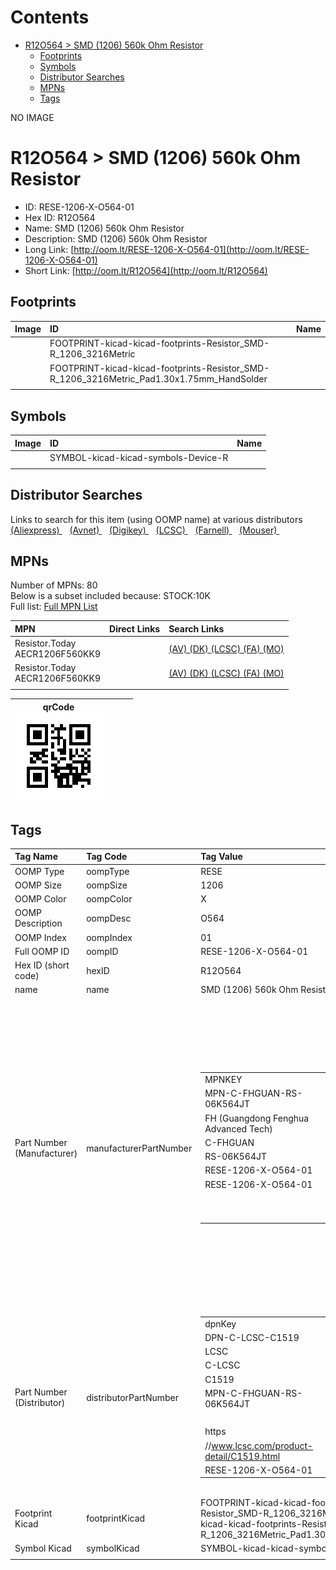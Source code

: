 



Contents
========

* [R12O564 > SMD (1206) 560k Ohm Resistor](#r12o564--smd-1206-560k-ohm-resistor)
	* [Footprints](#footprints)
	* [Symbols](#symbols)
	* [Distributor Searches](#distributor-searches)
	* [MPNs](#mpns)
	* [Tags](#tags)
  
NO IMAGE  
# R12O564 > SMD (1206) 560k Ohm Resistor

- ID: RESE-1206-X-O564-01
- Hex ID: R12O564
- Name: SMD (1206) 560k Ohm Resistor
- Description: SMD (1206) 560k Ohm Resistor
- Long Link: [http://oom.lt/RESE-1206-X-O564-01](http://oom.lt/RESE-1206-X-O564-01)
- Short Link: [http://oom.lt/R12O564](http://oom.lt/R12O564)

## Footprints
  

|Image|ID|Name|
| :--- | :--- | :--- |
||FOOTPRINT-kicad-kicad-footprints-Resistor_SMD-R_1206_3216Metric||
||FOOTPRINT-kicad-kicad-footprints-Resistor_SMD-R_1206_3216Metric_Pad1.30x1.75mm_HandSolder||
||||

## Symbols
  

|Image|ID|Name|
| :--- | :--- | :--- |
|![]()|SYMBOL-kicad-kicad-symbols-Device-R||
||||

## Distributor Searches
  
Links to search for this item (using OOMP name) at various distributors  
[(Aliexpress) ](https://www.aliexpress.com/wholesale?SearchText=1117SMD+1206+560k+Ohm+Resistor)&nbsp;&nbsp;&nbsp;[(Avnet) ](https://www.avnet.com/shop/us/search/SMD+1206+560k+Ohm+Resistor)&nbsp;&nbsp;&nbsp;[(Digikey) ](https://www.digikey.co.uk/en/products/result?s=SMD+1206+560k+Ohm+Resistor)&nbsp;&nbsp;&nbsp;[(LCSC) ](https://www.lcsc.com/search?q=SMD+1206+560k+Ohm+Resistor)&nbsp;&nbsp;&nbsp;[(Farnell) ](https://uk.farnell.com/search?st=SMD+1206+560k+Ohm+Resistor)&nbsp;&nbsp;&nbsp;[(Mouser) ](https://www.mouser.com/c/?q=SMD+1206+560k+Ohm+Resistor)&nbsp;&nbsp;&nbsp;
## MPNs
  
Number of MPNs: 80<br>Below is a subset included because: STOCK:10K <br>Full list: [Full MPN List](MPNLIST.md)  

|MPN|Direct Links|Search Links|
| :--- | :--- | :--- |
|Resistor.Today<br>AECR1206F560KK9||[(AV) ](https://www.avnet.com/shop/us/search/AECR1206F560KK9)[(DK) ](https://www.digikey.co.uk/products/en?keywords=AECR1206F560KK9)[(LCSC) ](https://www.lcsc.com/search?q=AECR1206F560KK9)[(FA) ](https://uk.farnell.com/search?st=AECR1206F560KK9)[(MO) ](https://www.mouser.com/c/?q=AECR1206F560KK9)|
|Resistor.Today<br>AECR1206F560KK9||[(AV) ](https://www.avnet.com/shop/us/search/AECR1206F560KK9)[(DK) ](https://www.digikey.co.uk/products/en?keywords=AECR1206F560KK9)[(LCSC) ](https://www.lcsc.com/search?q=AECR1206F560KK9)[(FA) ](https://uk.farnell.com/search?st=AECR1206F560KK9)[(MO) ](https://www.mouser.com/c/?q=AECR1206F560KK9)|
||||
  

|qrCode<br>[![](https://raw.githubusercontent.com/oomlout/oomlout_OOMP_parts_V2/main/RESE/1206/X/O564/01/qrCode_140.png)](https://github.com/oomlout/oomlout_OOMP_parts_V2/tree/main/RESE/1206/X/O564/01/qrCode.png)||||
| :---: | :---: | :---: | :---: |

## Tags
  

|Tag Name|Tag Code|Tag Value|
| :--- | :--- | :--- |
|OOMP Type|oompType|RESE|
|OOMP Size|oompSize|1206|
|OOMP Color|oompColor|X|
|OOMP Description|oompDesc|O564|
|OOMP Index|oompIndex|01|
|Full OOMP ID|oompID|RESE-1206-X-O564-01|
|Hex ID (short code)|hexID|R12O564|
|name|name|SMD (1206) 560k Ohm Resistor|
|Part Number (Manufacturer)|manufacturerPartNumber|<table><tr><td>MPNKEY</td></tr><tr><td> MPN-C-FHGUAN-RS-06K564JT</td><td> MANUFACTURER</td></tr><tr><td> FH (Guangdong Fenghua Advanced Tech)</td><td> MANUCODE</td></tr><tr><td> C-FHGUAN</td><td> MPN</td></tr><tr><td> RS-06K564JT</td><td> OOMPIDPARTIAL</td></tr><tr><td> RESE-1206-X-O564-01</td><td> OOMPID</td></tr><tr><td> RESE-1206-X-O564-01</td><td> LINK</td></tr><tr><td> </td><td> DESCRIPTION</td></tr><tr><td> </td><td> TAGS</td></tr><tr><td> </td></tr></table></td><td> <table><tr><td>MPNKEY</td></tr><tr><td> MPN-C-UNIROY-1206W4F5603T5E</td><td> MANUFACTURER</td></tr><tr><td> UNI-ROYAL(Uniroyal Elec)</td><td> MANUCODE</td></tr><tr><td> C-UNIROY</td><td> MPN</td></tr><tr><td> 1206W4F5603T5E</td><td> OOMPIDPARTIAL</td></tr><tr><td> RESE-1206-X-O564-01</td><td> OOMPID</td></tr><tr><td> RESE-1206-X-O564-01</td><td> LINK</td></tr><tr><td> </td><td> DESCRIPTION</td></tr><tr><td> </td><td> TAGS</td></tr><tr><td> STOCK</td></tr><tr><td>1K</td></tr></table></td><td> <table><tr><td>MPNKEY</td></tr><tr><td> MPN-C-UNIROY-1206W4J0564T5E</td><td> MANUFACTURER</td></tr><tr><td> UNI-ROYAL(Uniroyal Elec)</td><td> MANUCODE</td></tr><tr><td> C-UNIROY</td><td> MPN</td></tr><tr><td> 1206W4J0564T5E</td><td> OOMPIDPARTIAL</td></tr><tr><td> RESE-1206-X-O564-01</td><td> OOMPID</td></tr><tr><td> RESE-1206-X-O564-01</td><td> LINK</td></tr><tr><td> </td><td> DESCRIPTION</td></tr><tr><td> </td><td> TAGS</td></tr><tr><td> STOCK</td></tr><tr><td>1K</td></tr></table></td><td> <table><tr><td>MPNKEY</td></tr><tr><td> MPN-C-LIZELE-CR1206J40564G</td><td> MANUFACTURER</td></tr><tr><td> LIZ Elec</td><td> MANUCODE</td></tr><tr><td> C-LIZELE</td><td> MPN</td></tr><tr><td> CR1206J40564G</td><td> OOMPIDPARTIAL</td></tr><tr><td> RESE-1206-X-O564-01</td><td> OOMPID</td></tr><tr><td> RESE-1206-X-O564-01</td><td> LINK</td></tr><tr><td> </td><td> DESCRIPTION</td></tr><tr><td> </td><td> TAGS</td></tr><tr><td> </td></tr></table></td><td> <table><tr><td>MPNKEY</td></tr><tr><td> MPN-C-RALEC-RTT065603FTP</td><td> MANUFACTURER</td></tr><tr><td> RALEC</td><td> MANUCODE</td></tr><tr><td> C-RALEC</td><td> MPN</td></tr><tr><td> RTT065603FTP</td><td> OOMPIDPARTIAL</td></tr><tr><td> RESE-1206-X-O564-01</td><td> OOMPID</td></tr><tr><td> RESE-1206-X-O564-01</td><td> LINK</td></tr><tr><td> </td><td> DESCRIPTION</td></tr><tr><td> </td><td> TAGS</td></tr><tr><td> </td></tr></table></td><td> <table><tr><td>MPNKEY</td></tr><tr><td> MPN-C-RALEC-RTT06564JTP</td><td> MANUFACTURER</td></tr><tr><td> RALEC</td><td> MANUCODE</td></tr><tr><td> C-RALEC</td><td> MPN</td></tr><tr><td> RTT06564JTP</td><td> OOMPIDPARTIAL</td></tr><tr><td> RESE-1206-X-O564-01</td><td> OOMPID</td></tr><tr><td> RESE-1206-X-O564-01</td><td> LINK</td></tr><tr><td> </td><td> DESCRIPTION</td></tr><tr><td> </td><td> TAGS</td></tr><tr><td> </td></tr></table></td><td> <table><tr><td>MPNKEY</td></tr><tr><td> MPN-C-YAGEO-RC1206FR-07560KL</td><td> MANUFACTURER</td></tr><tr><td> YAGEO</td><td> MANUCODE</td></tr><tr><td> C-YAGEO</td><td> MPN</td></tr><tr><td> RC1206FR-07560KL</td><td> OOMPIDPARTIAL</td></tr><tr><td> RESE-1206-X-O564-01</td><td> OOMPID</td></tr><tr><td> RESE-1206-X-O564-01</td><td> LINK</td></tr><tr><td> </td><td> DESCRIPTION</td></tr><tr><td> </td><td> TAGS</td></tr><tr><td> STOCK</td></tr><tr><td>1K</td></tr></table></td><td> <table><tr><td>MPNKEY</td></tr><tr><td> MPN-C-YAGEO-RC1206JR-07560KL</td><td> MANUFACTURER</td></tr><tr><td> YAGEO</td><td> MANUCODE</td></tr><tr><td> C-YAGEO</td><td> MPN</td></tr><tr><td> RC1206JR-07560KL</td><td> OOMPIDPARTIAL</td></tr><tr><td> RESE-1206-X-O564-01</td><td> OOMPID</td></tr><tr><td> RESE-1206-X-O564-01</td><td> LINK</td></tr><tr><td> </td><td> DESCRIPTION</td></tr><tr><td> </td><td> TAGS</td></tr><tr><td> STOCK</td></tr><tr><td>1K</td></tr></table></td><td> <table><tr><td>MPNKEY</td></tr><tr><td> MPN-C-EVEROH-TR1206D560KP0525Z</td><td> MANUFACTURER</td></tr><tr><td> Ever Ohms Tech</td><td> MANUCODE</td></tr><tr><td> C-EVEROH</td><td> MPN</td></tr><tr><td> TR1206D560KP0525Z</td><td> OOMPIDPARTIAL</td></tr><tr><td> RESE-1206-X-O564-01</td><td> OOMPID</td></tr><tr><td> RESE-1206-X-O564-01</td><td> LINK</td></tr><tr><td> </td><td> DESCRIPTION</td></tr><tr><td> </td><td> TAGS</td></tr><tr><td> </td></tr></table></td><td> <table><tr><td>MPNKEY</td></tr><tr><td> MPN-C-WALSIN-WR12X5603FTL</td><td> MANUFACTURER</td></tr><tr><td> Walsin Tech Corp</td><td> MANUCODE</td></tr><tr><td> C-WALSIN</td><td> MPN</td></tr><tr><td> WR12X5603FTL</td><td> OOMPIDPARTIAL</td></tr><tr><td> RESE-1206-X-O564-01</td><td> OOMPID</td></tr><tr><td> RESE-1206-X-O564-01</td><td> LINK</td></tr><tr><td> </td><td> DESCRIPTION</td></tr><tr><td> </td><td> TAGS</td></tr><tr><td> </td></tr></table></td><td> <table><tr><td>MPNKEY</td></tr><tr><td> MPN-C-WALSIN-WR12X564JTL</td><td> MANUFACTURER</td></tr><tr><td> Walsin Tech Corp</td><td> MANUCODE</td></tr><tr><td> C-WALSIN</td><td> MPN</td></tr><tr><td> WR12X564JTL</td><td> OOMPIDPARTIAL</td></tr><tr><td> RESE-1206-X-O564-01</td><td> OOMPID</td></tr><tr><td> RESE-1206-X-O564-01</td><td> LINK</td></tr><tr><td> </td><td> DESCRIPTION</td></tr><tr><td> </td><td> TAGS</td></tr><tr><td> STOCK</td></tr><tr><td>1K</td></tr></table></td><td> <table><tr><td>MPNKEY</td></tr><tr><td> MPN-C-YAGEO-AC1206FR-07560KL</td><td> MANUFACTURER</td></tr><tr><td> YAGEO</td><td> MANUCODE</td></tr><tr><td> C-YAGEO</td><td> MPN</td></tr><tr><td> AC1206FR-07560KL</td><td> OOMPIDPARTIAL</td></tr><tr><td> RESE-1206-X-O564-01</td><td> OOMPID</td></tr><tr><td> RESE-1206-X-O564-01</td><td> LINK</td></tr><tr><td> </td><td> DESCRIPTION</td></tr><tr><td> </td><td> TAGS</td></tr><tr><td> </td></tr></table></td><td> <table><tr><td>MPNKEY</td></tr><tr><td> MPN-C-YAGEO-AC1206JR-07560KL</td><td> MANUFACTURER</td></tr><tr><td> YAGEO</td><td> MANUCODE</td></tr><tr><td> C-YAGEO</td><td> MPN</td></tr><tr><td> AC1206JR-07560KL</td><td> OOMPIDPARTIAL</td></tr><tr><td> RESE-1206-X-O564-01</td><td> OOMPID</td></tr><tr><td> RESE-1206-X-O564-01</td><td> LINK</td></tr><tr><td> </td><td> DESCRIPTION</td></tr><tr><td> </td><td> TAGS</td></tr><tr><td> STOCK</td></tr><tr><td>1K</td></tr></table></td><td> <table><tr><td>MPNKEY</td></tr><tr><td> MPN-C-EVEROH-CR1206F560KP05Z</td><td> MANUFACTURER</td></tr><tr><td> Ever Ohms Tech</td><td> MANUCODE</td></tr><tr><td> C-EVEROH</td><td> MPN</td></tr><tr><td> CR1206F560KP05Z</td><td> OOMPIDPARTIAL</td></tr><tr><td> RESE-1206-X-O564-01</td><td> OOMPID</td></tr><tr><td> RESE-1206-X-O564-01</td><td> LINK</td></tr><tr><td> </td><td> DESCRIPTION</td></tr><tr><td> </td><td> TAGS</td></tr><tr><td> </td></tr></table></td><td> <table><tr><td>MPNKEY</td></tr><tr><td> MPN-C-TYOHM-RMC1206560K5%N</td><td> MANUFACTURER</td></tr><tr><td> TyoHM</td><td> MANUCODE</td></tr><tr><td> C-TYOHM</td><td> MPN</td></tr><tr><td> RMC1206560K5%N</td><td> OOMPIDPARTIAL</td></tr><tr><td> RESE-1206-X-O564-01</td><td> OOMPID</td></tr><tr><td> RESE-1206-X-O564-01</td><td> LINK</td></tr><tr><td> </td><td> DESCRIPTION</td></tr><tr><td> </td><td> TAGS</td></tr><tr><td> STOCK</td></tr><tr><td>1K</td></tr></table></td><td> <table><tr><td>MPNKEY</td></tr><tr><td> MPN-C-FHGUAN-RS-06K5603FT</td><td> MANUFACTURER</td></tr><tr><td> FH (Guangdong Fenghua Advanced Tech)</td><td> MANUCODE</td></tr><tr><td> C-FHGUAN</td><td> MPN</td></tr><tr><td> RS-06K5603FT</td><td> OOMPIDPARTIAL</td></tr><tr><td> RESE-1206-X-O564-01</td><td> OOMPID</td></tr><tr><td> RESE-1206-X-O564-01</td><td> LINK</td></tr><tr><td> </td><td> DESCRIPTION</td></tr><tr><td> </td><td> TAGS</td></tr><tr><td> STOCK</td></tr><tr><td>1K</td></tr></table></td><td> <table><tr><td>MPNKEY</td></tr><tr><td> MPN-C-VIKING-ARG06FTC5603</td><td> MANUFACTURER</td></tr><tr><td> Viking Tech</td><td> MANUCODE</td></tr><tr><td> C-VIKING</td><td> MPN</td></tr><tr><td> ARG06FTC5603</td><td> OOMPIDPARTIAL</td></tr><tr><td> RESE-1206-X-O564-01</td><td> OOMPID</td></tr><tr><td> RESE-1206-X-O564-01</td><td> LINK</td></tr><tr><td> </td><td> DESCRIPTION</td></tr><tr><td> </td><td> TAGS</td></tr><tr><td> </td></tr></table></td><td> <table><tr><td>MPNKEY</td></tr><tr><td> MPN-C-ROHMSE-MCR18EZPF5603</td><td> MANUFACTURER</td></tr><tr><td> ROHM Semicon</td><td> MANUCODE</td></tr><tr><td> C-ROHMSE</td><td> MPN</td></tr><tr><td> MCR18EZPF5603</td><td> OOMPIDPARTIAL</td></tr><tr><td> RESE-1206-X-O564-01</td><td> OOMPID</td></tr><tr><td> RESE-1206-X-O564-01</td><td> LINK</td></tr><tr><td> </td><td> DESCRIPTION</td></tr><tr><td> </td><td> TAGS</td></tr><tr><td> STOCK</td></tr><tr><td>1K</td></tr></table></td><td> <table><tr><td>MPNKEY</td></tr><tr><td> MPN-C-KOASPE-RK73H2BTTD5603F</td><td> MANUFACTURER</td></tr><tr><td> KOA Speer Elec</td><td> MANUCODE</td></tr><tr><td> C-KOASPE</td><td> MPN</td></tr><tr><td> RK73H2BTTD5603F</td><td> OOMPIDPARTIAL</td></tr><tr><td> RESE-1206-X-O564-01</td><td> OOMPID</td></tr><tr><td> RESE-1206-X-O564-01</td><td> LINK</td></tr><tr><td> </td><td> DESCRIPTION</td></tr><tr><td> </td><td> TAGS</td></tr><tr><td> </td></tr></table></td><td> <table><tr><td>MPNKEY</td></tr><tr><td> MPN-C-RESIST-AECR1206F560KK9</td><td> MANUFACTURER</td></tr><tr><td> Resistor.Today</td><td> MANUCODE</td></tr><tr><td> C-RESIST</td><td> MPN</td></tr><tr><td> AECR1206F560KK9</td><td> OOMPIDPARTIAL</td></tr><tr><td> RESE-1206-X-O564-01</td><td> OOMPID</td></tr><tr><td> RESE-1206-X-O564-01</td><td> LINK</td></tr><tr><td> </td><td> DESCRIPTION</td></tr><tr><td> </td><td> TAGS</td></tr><tr><td> STOCK</td></tr><tr><td>10K</td></tr></table></td><td> <table><tr><td>MPNKEY</td></tr><tr><td> MPN-C-UNIROY-HV06W4F5603T5E</td><td> MANUFACTURER</td></tr><tr><td> UNI-ROYAL(Uniroyal Elec)</td><td> MANUCODE</td></tr><tr><td> C-UNIROY</td><td> MPN</td></tr><tr><td> HV06W4F5603T5E</td><td> OOMPIDPARTIAL</td></tr><tr><td> RESE-1206-X-O564-01</td><td> OOMPID</td></tr><tr><td> RESE-1206-X-O564-01</td><td> LINK</td></tr><tr><td> </td><td> DESCRIPTION</td></tr><tr><td> </td><td> TAGS</td></tr><tr><td> </td></tr></table></td><td> <table><tr><td>MPNKEY</td></tr><tr><td> MPN-C-WALSIN-MR12X5603FTL</td><td> MANUFACTURER</td></tr><tr><td> Walsin Tech Corp</td><td> MANUCODE</td></tr><tr><td> C-WALSIN</td><td> MPN</td></tr><tr><td> MR12X5603FTL</td><td> OOMPIDPARTIAL</td></tr><tr><td> RESE-1206-X-O564-01</td><td> OOMPID</td></tr><tr><td> RESE-1206-X-O564-01</td><td> LINK</td></tr><tr><td> </td><td> DESCRIPTION</td></tr><tr><td> </td><td> TAGS</td></tr><tr><td> </td></tr></table></td><td> <table><tr><td>MPNKEY</td></tr><tr><td> MPN-C-TAITEC-RM12FTN5603</td><td> MANUFACTURER</td></tr><tr><td> TA-I Tech</td><td> MANUCODE</td></tr><tr><td> C-TAITEC</td><td> MPN</td></tr><tr><td> RM12FTN5603</td><td> OOMPIDPARTIAL</td></tr><tr><td> RESE-1206-X-O564-01</td><td> OOMPID</td></tr><tr><td> RESE-1206-X-O564-01</td><td> LINK</td></tr><tr><td> </td><td> DESCRIPTION</td></tr><tr><td> </td><td> TAGS</td></tr><tr><td> </td></tr></table></td><td> <table><tr><td>MPNKEY</td></tr><tr><td> MPN-C-TAITEC-RM12JTN564</td><td> MANUFACTURER</td></tr><tr><td> TA-I Tech</td><td> MANUCODE</td></tr><tr><td> C-TAITEC</td><td> MPN</td></tr><tr><td> RM12JTN564</td><td> OOMPIDPARTIAL</td></tr><tr><td> RESE-1206-X-O564-01</td><td> OOMPID</td></tr><tr><td> RESE-1206-X-O564-01</td><td> LINK</td></tr><tr><td> </td><td> DESCRIPTION</td></tr><tr><td> </td><td> TAGS</td></tr><tr><td> STOCK</td></tr><tr><td>1K</td></tr></table></td><td> <table><tr><td>MPNKEY</td></tr><tr><td> MPN-C-YAGEO-RT1206CRE07560KL</td><td> MANUFACTURER</td></tr><tr><td> YAGEO</td><td> MANUCODE</td></tr><tr><td> C-YAGEO</td><td> MPN</td></tr><tr><td> RT1206CRE07560KL</td><td> OOMPIDPARTIAL</td></tr><tr><td> RESE-1206-X-O564-01</td><td> OOMPID</td></tr><tr><td> RESE-1206-X-O564-01</td><td> LINK</td></tr><tr><td> </td><td> DESCRIPTION</td></tr><tr><td> </td><td> TAGS</td></tr><tr><td> STOCK</td></tr><tr><td>1K</td></tr></table></td><td> <table><tr><td>MPNKEY</td></tr><tr><td> MPN-C-YAGEO-RT1206DRE07560KL</td><td> MANUFACTURER</td></tr><tr><td> YAGEO</td><td> MANUCODE</td></tr><tr><td> C-YAGEO</td><td> MPN</td></tr><tr><td> RT1206DRE07560KL</td><td> OOMPIDPARTIAL</td></tr><tr><td> RESE-1206-X-O564-01</td><td> OOMPID</td></tr><tr><td> RESE-1206-X-O564-01</td><td> LINK</td></tr><tr><td> </td><td> DESCRIPTION</td></tr><tr><td> </td><td> TAGS</td></tr><tr><td> </td></tr></table></td><td> <table><tr><td>MPNKEY</td></tr><tr><td> MPN-C-YAGEO-RT1206FRE07560KL</td><td> MANUFACTURER</td></tr><tr><td> YAGEO</td><td> MANUCODE</td></tr><tr><td> C-YAGEO</td><td> MPN</td></tr><tr><td> RT1206FRE07560KL</td><td> OOMPIDPARTIAL</td></tr><tr><td> RESE-1206-X-O564-01</td><td> OOMPID</td></tr><tr><td> RESE-1206-X-O564-01</td><td> LINK</td></tr><tr><td> </td><td> DESCRIPTION</td></tr><tr><td> </td><td> TAGS</td></tr><tr><td> </td></tr></table></td><td> <table><tr><td>MPNKEY</td></tr><tr><td> MPN-C-UNIROY-NQ06W4F5603T5E</td><td> MANUFACTURER</td></tr><tr><td> UNI-ROYAL(Uniroyal Elec)</td><td> MANUCODE</td></tr><tr><td> C-UNIROY</td><td> MPN</td></tr><tr><td> NQ06W4F5603T5E</td><td> OOMPIDPARTIAL</td></tr><tr><td> RESE-1206-X-O564-01</td><td> OOMPID</td></tr><tr><td> RESE-1206-X-O564-01</td><td> LINK</td></tr><tr><td> </td><td> DESCRIPTION</td></tr><tr><td> </td><td> TAGS</td></tr><tr><td> </td></tr></table></td><td> <table><tr><td>MPNKEY</td></tr><tr><td> MPN-C-UNIROY-AS0606J0564T5E</td><td> MANUFACTURER</td></tr><tr><td> UNI-ROYAL(Uniroyal Elec)</td><td> MANUCODE</td></tr><tr><td> C-UNIROY</td><td> MPN</td></tr><tr><td> AS0606J0564T5E</td><td> OOMPIDPARTIAL</td></tr><tr><td> RESE-1206-X-O564-01</td><td> OOMPID</td></tr><tr><td> RESE-1206-X-O564-01</td><td> LINK</td></tr><tr><td> </td><td> DESCRIPTION</td></tr><tr><td> </td><td> TAGS</td></tr><tr><td> </td></tr></table></td><td> <table><tr><td>MPNKEY</td></tr><tr><td> MPN-C-PANASO-ERJ-U08F5603V</td><td> MANUFACTURER</td></tr><tr><td> PANASONIC</td><td> MANUCODE</td></tr><tr><td> C-PANASO</td><td> MPN</td></tr><tr><td> ERJ-U08F5603V</td><td> OOMPIDPARTIAL</td></tr><tr><td> RESE-1206-X-O564-01</td><td> OOMPID</td></tr><tr><td> RESE-1206-X-O564-01</td><td> LINK</td></tr><tr><td> </td><td> DESCRIPTION</td></tr><tr><td> </td><td> TAGS</td></tr><tr><td> </td></tr></table></td><td> <table><tr><td>MPNKEY</td></tr><tr><td> MPN-C-VISHAY-TNPW1206560KBEEA</td><td> MANUFACTURER</td></tr><tr><td> Vishay Intertech</td><td> MANUCODE</td></tr><tr><td> C-VISHAY</td><td> MPN</td></tr><tr><td> TNPW1206560KBEEA</td><td> OOMPIDPARTIAL</td></tr><tr><td> RESE-1206-X-O564-01</td><td> OOMPID</td></tr><tr><td> RESE-1206-X-O564-01</td><td> LINK</td></tr><tr><td> </td><td> DESCRIPTION</td></tr><tr><td> </td><td> TAGS</td></tr><tr><td> </td></tr></table></td><td> <table><tr><td>MPNKEY</td></tr><tr><td> MPN-C-SUSUMU-RG3216N-5603-B-T5</td><td> MANUFACTURER</td></tr><tr><td> SUSUMU</td><td> MANUCODE</td></tr><tr><td> C-SUSUMU</td><td> MPN</td></tr><tr><td> RG3216N-5603-B-T5</td><td> OOMPIDPARTIAL</td></tr><tr><td> RESE-1206-X-O564-01</td><td> OOMPID</td></tr><tr><td> RESE-1206-X-O564-01</td><td> LINK</td></tr><tr><td> </td><td> DESCRIPTION</td></tr><tr><td> </td><td> TAGS</td></tr><tr><td> </td></tr></table></td><td> <table><tr><td>MPNKEY</td></tr><tr><td> MPN-C-PANASO-ERJ-8ENF5603V</td><td> MANUFACTURER</td></tr><tr><td> PANASONIC</td><td> MANUCODE</td></tr><tr><td> C-PANASO</td><td> MPN</td></tr><tr><td> ERJ-8ENF5603V</td><td> OOMPIDPARTIAL</td></tr><tr><td> RESE-1206-X-O564-01</td><td> OOMPID</td></tr><tr><td> RESE-1206-X-O564-01</td><td> LINK</td></tr><tr><td> </td><td> DESCRIPTION</td></tr><tr><td> </td><td> TAGS</td></tr><tr><td> </td></tr></table></td><td> <table><tr><td>MPNKEY</td></tr><tr><td> MPN-C-VISHAY-CRCW1206560KJNEA</td><td> MANUFACTURER</td></tr><tr><td> Vishay Intertech</td><td> MANUCODE</td></tr><tr><td> C-VISHAY</td><td> MPN</td></tr><tr><td> CRCW1206560KJNEA</td><td> OOMPIDPARTIAL</td></tr><tr><td> RESE-1206-X-O564-01</td><td> OOMPID</td></tr><tr><td> RESE-1206-X-O564-01</td><td> LINK</td></tr><tr><td> </td><td> DESCRIPTION</td></tr><tr><td> </td><td> TAGS</td></tr><tr><td> </td></tr></table></td><td> <table><tr><td>MPNKEY</td></tr><tr><td> MPN-C-PANASO-ERJ-P08J564V</td><td> MANUFACTURER</td></tr><tr><td> PANASONIC</td><td> MANUCODE</td></tr><tr><td> C-PANASO</td><td> MPN</td></tr><tr><td> ERJ-P08J564V</td><td> OOMPIDPARTIAL</td></tr><tr><td> RESE-1206-X-O564-01</td><td> OOMPID</td></tr><tr><td> RESE-1206-X-O564-01</td><td> LINK</td></tr><tr><td> </td><td> DESCRIPTION</td></tr><tr><td> </td><td> TAGS</td></tr><tr><td> </td></tr></table></td><td> <table><tr><td>MPNKEY</td></tr><tr><td> MPN-C-PANASO-ERJ-8GEYJ564V</td><td> MANUFACTURER</td></tr><tr><td> PANASONIC</td><td> MANUCODE</td></tr><tr><td> C-PANASO</td><td> MPN</td></tr><tr><td> ERJ-8GEYJ564V</td><td> OOMPIDPARTIAL</td></tr><tr><td> RESE-1206-X-O564-01</td><td> OOMPID</td></tr><tr><td> RESE-1206-X-O564-01</td><td> LINK</td></tr><tr><td> </td><td> DESCRIPTION</td></tr><tr><td> </td><td> TAGS</td></tr><tr><td> </td></tr></table></td><td> <table><tr><td>MPNKEY</td></tr><tr><td> MPN-C-TECONN-CRGP1206F560K</td><td> MANUFACTURER</td></tr><tr><td> TE Connectivity</td><td> MANUCODE</td></tr><tr><td> C-TECONN</td><td> MPN</td></tr><tr><td> CRGP1206F560K</td><td> OOMPIDPARTIAL</td></tr><tr><td> RESE-1206-X-O564-01</td><td> OOMPID</td></tr><tr><td> RESE-1206-X-O564-01</td><td> LINK</td></tr><tr><td> </td><td> DESCRIPTION</td></tr><tr><td> </td><td> TAGS</td></tr><tr><td> </td></tr></table></td><td> <table><tr><td>MPNKEY</td></tr><tr><td> MPN-C-TECONN-CRGCQ1206F560K</td><td> MANUFACTURER</td></tr><tr><td> TE Connectivity</td><td> MANUCODE</td></tr><tr><td> C-TECONN</td><td> MPN</td></tr><tr><td> CRGCQ1206F560K</td><td> OOMPIDPARTIAL</td></tr><tr><td> RESE-1206-X-O564-01</td><td> OOMPID</td></tr><tr><td> RESE-1206-X-O564-01</td><td> LINK</td></tr><tr><td> </td><td> DESCRIPTION</td></tr><tr><td> </td><td> TAGS</td></tr><tr><td> </td></tr></table></td><td> <table><tr><td>MPNKEY</td></tr><tr><td> MPN-C-ROHMSE-KTR18EZPF5603</td><td> MANUFACTURER</td></tr><tr><td> ROHM Semicon</td><td> MANUCODE</td></tr><tr><td> C-ROHMSE</td><td> MPN</td></tr><tr><td> KTR18EZPF5603</td><td> OOMPIDPARTIAL</td></tr><tr><td> RESE-1206-X-O564-01</td><td> OOMPID</td></tr><tr><td> RESE-1206-X-O564-01</td><td> LINK</td></tr><tr><td> </td><td> DESCRIPTION</td></tr><tr><td> </td><td> TAGS</td></tr><tr><td> </td></tr></table></td><td> <table><tr><td>MPNKEY</td></tr><tr><td> MPN-C-TECONN-CRG1206F560K</td><td> MANUFACTURER</td></tr><tr><td> TE Connectivity</td><td> MANUCODE</td></tr><tr><td> C-TECONN</td><td> MPN</td></tr><tr><td> CRG1206F560K</td><td> OOMPIDPARTIAL</td></tr><tr><td> RESE-1206-X-O564-01</td><td> OOMPID</td></tr><tr><td> RESE-1206-X-O564-01</td><td> LINK</td></tr><tr><td> </td><td> DESCRIPTION</td></tr><tr><td> </td><td> TAGS</td></tr><tr><td> </td></tr></table></td><td> <table><tr><td>MPNKEY</td></tr><tr><td> MPN-C-FHGUAN-RS-06K564JT</td><td> MANUFACTURER</td></tr><tr><td> FH (Guangdong Fenghua Advanced Tech)</td><td> MANUCODE</td></tr><tr><td> C-FHGUAN</td><td> MPN</td></tr><tr><td> RS-06K564JT</td><td> OOMPIDPARTIAL</td></tr><tr><td> RESE-1206-X-O564-01</td><td> OOMPID</td></tr><tr><td> RESE-1206-X-O564-01</td><td> LINK</td></tr><tr><td> </td><td> DESCRIPTION</td></tr><tr><td> </td><td> TAGS</td></tr><tr><td> </td></tr></table></td><td> <table><tr><td>MPNKEY</td></tr><tr><td> MPN-C-UNIROY-1206W4F5603T5E</td><td> MANUFACTURER</td></tr><tr><td> UNI-ROYAL(Uniroyal Elec)</td><td> MANUCODE</td></tr><tr><td> C-UNIROY</td><td> MPN</td></tr><tr><td> 1206W4F5603T5E</td><td> OOMPIDPARTIAL</td></tr><tr><td> RESE-1206-X-O564-01</td><td> OOMPID</td></tr><tr><td> RESE-1206-X-O564-01</td><td> LINK</td></tr><tr><td> </td><td> DESCRIPTION</td></tr><tr><td> </td><td> TAGS</td></tr><tr><td> STOCK</td></tr><tr><td>1K</td></tr></table></td><td> <table><tr><td>MPNKEY</td></tr><tr><td> MPN-C-UNIROY-1206W4J0564T5E</td><td> MANUFACTURER</td></tr><tr><td> UNI-ROYAL(Uniroyal Elec)</td><td> MANUCODE</td></tr><tr><td> C-UNIROY</td><td> MPN</td></tr><tr><td> 1206W4J0564T5E</td><td> OOMPIDPARTIAL</td></tr><tr><td> RESE-1206-X-O564-01</td><td> OOMPID</td></tr><tr><td> RESE-1206-X-O564-01</td><td> LINK</td></tr><tr><td> </td><td> DESCRIPTION</td></tr><tr><td> </td><td> TAGS</td></tr><tr><td> STOCK</td></tr><tr><td>1K</td></tr></table></td><td> <table><tr><td>MPNKEY</td></tr><tr><td> MPN-C-LIZELE-CR1206J40564G</td><td> MANUFACTURER</td></tr><tr><td> LIZ Elec</td><td> MANUCODE</td></tr><tr><td> C-LIZELE</td><td> MPN</td></tr><tr><td> CR1206J40564G</td><td> OOMPIDPARTIAL</td></tr><tr><td> RESE-1206-X-O564-01</td><td> OOMPID</td></tr><tr><td> RESE-1206-X-O564-01</td><td> LINK</td></tr><tr><td> </td><td> DESCRIPTION</td></tr><tr><td> </td><td> TAGS</td></tr><tr><td> </td></tr></table></td><td> <table><tr><td>MPNKEY</td></tr><tr><td> MPN-C-RALEC-RTT065603FTP</td><td> MANUFACTURER</td></tr><tr><td> RALEC</td><td> MANUCODE</td></tr><tr><td> C-RALEC</td><td> MPN</td></tr><tr><td> RTT065603FTP</td><td> OOMPIDPARTIAL</td></tr><tr><td> RESE-1206-X-O564-01</td><td> OOMPID</td></tr><tr><td> RESE-1206-X-O564-01</td><td> LINK</td></tr><tr><td> </td><td> DESCRIPTION</td></tr><tr><td> </td><td> TAGS</td></tr><tr><td> </td></tr></table></td><td> <table><tr><td>MPNKEY</td></tr><tr><td> MPN-C-RALEC-RTT06564JTP</td><td> MANUFACTURER</td></tr><tr><td> RALEC</td><td> MANUCODE</td></tr><tr><td> C-RALEC</td><td> MPN</td></tr><tr><td> RTT06564JTP</td><td> OOMPIDPARTIAL</td></tr><tr><td> RESE-1206-X-O564-01</td><td> OOMPID</td></tr><tr><td> RESE-1206-X-O564-01</td><td> LINK</td></tr><tr><td> </td><td> DESCRIPTION</td></tr><tr><td> </td><td> TAGS</td></tr><tr><td> </td></tr></table></td><td> <table><tr><td>MPNKEY</td></tr><tr><td> MPN-C-YAGEO-RC1206FR-07560KL</td><td> MANUFACTURER</td></tr><tr><td> YAGEO</td><td> MANUCODE</td></tr><tr><td> C-YAGEO</td><td> MPN</td></tr><tr><td> RC1206FR-07560KL</td><td> OOMPIDPARTIAL</td></tr><tr><td> RESE-1206-X-O564-01</td><td> OOMPID</td></tr><tr><td> RESE-1206-X-O564-01</td><td> LINK</td></tr><tr><td> </td><td> DESCRIPTION</td></tr><tr><td> </td><td> TAGS</td></tr><tr><td> STOCK</td></tr><tr><td>1K</td></tr></table></td><td> <table><tr><td>MPNKEY</td></tr><tr><td> MPN-C-YAGEO-RC1206JR-07560KL</td><td> MANUFACTURER</td></tr><tr><td> YAGEO</td><td> MANUCODE</td></tr><tr><td> C-YAGEO</td><td> MPN</td></tr><tr><td> RC1206JR-07560KL</td><td> OOMPIDPARTIAL</td></tr><tr><td> RESE-1206-X-O564-01</td><td> OOMPID</td></tr><tr><td> RESE-1206-X-O564-01</td><td> LINK</td></tr><tr><td> </td><td> DESCRIPTION</td></tr><tr><td> </td><td> TAGS</td></tr><tr><td> STOCK</td></tr><tr><td>1K</td></tr></table></td><td> <table><tr><td>MPNKEY</td></tr><tr><td> MPN-C-EVEROH-TR1206D560KP0525Z</td><td> MANUFACTURER</td></tr><tr><td> Ever Ohms Tech</td><td> MANUCODE</td></tr><tr><td> C-EVEROH</td><td> MPN</td></tr><tr><td> TR1206D560KP0525Z</td><td> OOMPIDPARTIAL</td></tr><tr><td> RESE-1206-X-O564-01</td><td> OOMPID</td></tr><tr><td> RESE-1206-X-O564-01</td><td> LINK</td></tr><tr><td> </td><td> DESCRIPTION</td></tr><tr><td> </td><td> TAGS</td></tr><tr><td> </td></tr></table></td><td> <table><tr><td>MPNKEY</td></tr><tr><td> MPN-C-WALSIN-WR12X5603FTL</td><td> MANUFACTURER</td></tr><tr><td> Walsin Tech Corp</td><td> MANUCODE</td></tr><tr><td> C-WALSIN</td><td> MPN</td></tr><tr><td> WR12X5603FTL</td><td> OOMPIDPARTIAL</td></tr><tr><td> RESE-1206-X-O564-01</td><td> OOMPID</td></tr><tr><td> RESE-1206-X-O564-01</td><td> LINK</td></tr><tr><td> </td><td> DESCRIPTION</td></tr><tr><td> </td><td> TAGS</td></tr><tr><td> </td></tr></table></td><td> <table><tr><td>MPNKEY</td></tr><tr><td> MPN-C-WALSIN-WR12X564JTL</td><td> MANUFACTURER</td></tr><tr><td> Walsin Tech Corp</td><td> MANUCODE</td></tr><tr><td> C-WALSIN</td><td> MPN</td></tr><tr><td> WR12X564JTL</td><td> OOMPIDPARTIAL</td></tr><tr><td> RESE-1206-X-O564-01</td><td> OOMPID</td></tr><tr><td> RESE-1206-X-O564-01</td><td> LINK</td></tr><tr><td> </td><td> DESCRIPTION</td></tr><tr><td> </td><td> TAGS</td></tr><tr><td> STOCK</td></tr><tr><td>1K</td></tr></table></td><td> <table><tr><td>MPNKEY</td></tr><tr><td> MPN-C-YAGEO-AC1206FR-07560KL</td><td> MANUFACTURER</td></tr><tr><td> YAGEO</td><td> MANUCODE</td></tr><tr><td> C-YAGEO</td><td> MPN</td></tr><tr><td> AC1206FR-07560KL</td><td> OOMPIDPARTIAL</td></tr><tr><td> RESE-1206-X-O564-01</td><td> OOMPID</td></tr><tr><td> RESE-1206-X-O564-01</td><td> LINK</td></tr><tr><td> </td><td> DESCRIPTION</td></tr><tr><td> </td><td> TAGS</td></tr><tr><td> </td></tr></table></td><td> <table><tr><td>MPNKEY</td></tr><tr><td> MPN-C-YAGEO-AC1206JR-07560KL</td><td> MANUFACTURER</td></tr><tr><td> YAGEO</td><td> MANUCODE</td></tr><tr><td> C-YAGEO</td><td> MPN</td></tr><tr><td> AC1206JR-07560KL</td><td> OOMPIDPARTIAL</td></tr><tr><td> RESE-1206-X-O564-01</td><td> OOMPID</td></tr><tr><td> RESE-1206-X-O564-01</td><td> LINK</td></tr><tr><td> </td><td> DESCRIPTION</td></tr><tr><td> </td><td> TAGS</td></tr><tr><td> STOCK</td></tr><tr><td>1K</td></tr></table></td><td> <table><tr><td>MPNKEY</td></tr><tr><td> MPN-C-EVEROH-CR1206F560KP05Z</td><td> MANUFACTURER</td></tr><tr><td> Ever Ohms Tech</td><td> MANUCODE</td></tr><tr><td> C-EVEROH</td><td> MPN</td></tr><tr><td> CR1206F560KP05Z</td><td> OOMPIDPARTIAL</td></tr><tr><td> RESE-1206-X-O564-01</td><td> OOMPID</td></tr><tr><td> RESE-1206-X-O564-01</td><td> LINK</td></tr><tr><td> </td><td> DESCRIPTION</td></tr><tr><td> </td><td> TAGS</td></tr><tr><td> </td></tr></table></td><td> <table><tr><td>MPNKEY</td></tr><tr><td> MPN-C-TYOHM-RMC1206560K5%N</td><td> MANUFACTURER</td></tr><tr><td> TyoHM</td><td> MANUCODE</td></tr><tr><td> C-TYOHM</td><td> MPN</td></tr><tr><td> RMC1206560K5%N</td><td> OOMPIDPARTIAL</td></tr><tr><td> RESE-1206-X-O564-01</td><td> OOMPID</td></tr><tr><td> RESE-1206-X-O564-01</td><td> LINK</td></tr><tr><td> </td><td> DESCRIPTION</td></tr><tr><td> </td><td> TAGS</td></tr><tr><td> STOCK</td></tr><tr><td>1K</td></tr></table></td><td> <table><tr><td>MPNKEY</td></tr><tr><td> MPN-C-FHGUAN-RS-06K5603FT</td><td> MANUFACTURER</td></tr><tr><td> FH (Guangdong Fenghua Advanced Tech)</td><td> MANUCODE</td></tr><tr><td> C-FHGUAN</td><td> MPN</td></tr><tr><td> RS-06K5603FT</td><td> OOMPIDPARTIAL</td></tr><tr><td> RESE-1206-X-O564-01</td><td> OOMPID</td></tr><tr><td> RESE-1206-X-O564-01</td><td> LINK</td></tr><tr><td> </td><td> DESCRIPTION</td></tr><tr><td> </td><td> TAGS</td></tr><tr><td> STOCK</td></tr><tr><td>1K</td></tr></table></td><td> <table><tr><td>MPNKEY</td></tr><tr><td> MPN-C-VIKING-ARG06FTC5603</td><td> MANUFACTURER</td></tr><tr><td> Viking Tech</td><td> MANUCODE</td></tr><tr><td> C-VIKING</td><td> MPN</td></tr><tr><td> ARG06FTC5603</td><td> OOMPIDPARTIAL</td></tr><tr><td> RESE-1206-X-O564-01</td><td> OOMPID</td></tr><tr><td> RESE-1206-X-O564-01</td><td> LINK</td></tr><tr><td> </td><td> DESCRIPTION</td></tr><tr><td> </td><td> TAGS</td></tr><tr><td> </td></tr></table></td><td> <table><tr><td>MPNKEY</td></tr><tr><td> MPN-C-ROHMSE-MCR18EZPF5603</td><td> MANUFACTURER</td></tr><tr><td> ROHM Semicon</td><td> MANUCODE</td></tr><tr><td> C-ROHMSE</td><td> MPN</td></tr><tr><td> MCR18EZPF5603</td><td> OOMPIDPARTIAL</td></tr><tr><td> RESE-1206-X-O564-01</td><td> OOMPID</td></tr><tr><td> RESE-1206-X-O564-01</td><td> LINK</td></tr><tr><td> </td><td> DESCRIPTION</td></tr><tr><td> </td><td> TAGS</td></tr><tr><td> STOCK</td></tr><tr><td>1K</td></tr></table></td><td> <table><tr><td>MPNKEY</td></tr><tr><td> MPN-C-KOASPE-RK73H2BTTD5603F</td><td> MANUFACTURER</td></tr><tr><td> KOA Speer Elec</td><td> MANUCODE</td></tr><tr><td> C-KOASPE</td><td> MPN</td></tr><tr><td> RK73H2BTTD5603F</td><td> OOMPIDPARTIAL</td></tr><tr><td> RESE-1206-X-O564-01</td><td> OOMPID</td></tr><tr><td> RESE-1206-X-O564-01</td><td> LINK</td></tr><tr><td> </td><td> DESCRIPTION</td></tr><tr><td> </td><td> TAGS</td></tr><tr><td> </td></tr></table></td><td> <table><tr><td>MPNKEY</td></tr><tr><td> MPN-C-RESIST-AECR1206F560KK9</td><td> MANUFACTURER</td></tr><tr><td> Resistor.Today</td><td> MANUCODE</td></tr><tr><td> C-RESIST</td><td> MPN</td></tr><tr><td> AECR1206F560KK9</td><td> OOMPIDPARTIAL</td></tr><tr><td> RESE-1206-X-O564-01</td><td> OOMPID</td></tr><tr><td> RESE-1206-X-O564-01</td><td> LINK</td></tr><tr><td> </td><td> DESCRIPTION</td></tr><tr><td> </td><td> TAGS</td></tr><tr><td> STOCK</td></tr><tr><td>10K</td></tr></table></td><td> <table><tr><td>MPNKEY</td></tr><tr><td> MPN-C-UNIROY-HV06W4F5603T5E</td><td> MANUFACTURER</td></tr><tr><td> UNI-ROYAL(Uniroyal Elec)</td><td> MANUCODE</td></tr><tr><td> C-UNIROY</td><td> MPN</td></tr><tr><td> HV06W4F5603T5E</td><td> OOMPIDPARTIAL</td></tr><tr><td> RESE-1206-X-O564-01</td><td> OOMPID</td></tr><tr><td> RESE-1206-X-O564-01</td><td> LINK</td></tr><tr><td> </td><td> DESCRIPTION</td></tr><tr><td> </td><td> TAGS</td></tr><tr><td> </td></tr></table></td><td> <table><tr><td>MPNKEY</td></tr><tr><td> MPN-C-WALSIN-MR12X5603FTL</td><td> MANUFACTURER</td></tr><tr><td> Walsin Tech Corp</td><td> MANUCODE</td></tr><tr><td> C-WALSIN</td><td> MPN</td></tr><tr><td> MR12X5603FTL</td><td> OOMPIDPARTIAL</td></tr><tr><td> RESE-1206-X-O564-01</td><td> OOMPID</td></tr><tr><td> RESE-1206-X-O564-01</td><td> LINK</td></tr><tr><td> </td><td> DESCRIPTION</td></tr><tr><td> </td><td> TAGS</td></tr><tr><td> </td></tr></table></td><td> <table><tr><td>MPNKEY</td></tr><tr><td> MPN-C-TAITEC-RM12FTN5603</td><td> MANUFACTURER</td></tr><tr><td> TA-I Tech</td><td> MANUCODE</td></tr><tr><td> C-TAITEC</td><td> MPN</td></tr><tr><td> RM12FTN5603</td><td> OOMPIDPARTIAL</td></tr><tr><td> RESE-1206-X-O564-01</td><td> OOMPID</td></tr><tr><td> RESE-1206-X-O564-01</td><td> LINK</td></tr><tr><td> </td><td> DESCRIPTION</td></tr><tr><td> </td><td> TAGS</td></tr><tr><td> </td></tr></table></td><td> <table><tr><td>MPNKEY</td></tr><tr><td> MPN-C-TAITEC-RM12JTN564</td><td> MANUFACTURER</td></tr><tr><td> TA-I Tech</td><td> MANUCODE</td></tr><tr><td> C-TAITEC</td><td> MPN</td></tr><tr><td> RM12JTN564</td><td> OOMPIDPARTIAL</td></tr><tr><td> RESE-1206-X-O564-01</td><td> OOMPID</td></tr><tr><td> RESE-1206-X-O564-01</td><td> LINK</td></tr><tr><td> </td><td> DESCRIPTION</td></tr><tr><td> </td><td> TAGS</td></tr><tr><td> STOCK</td></tr><tr><td>1K</td></tr></table></td><td> <table><tr><td>MPNKEY</td></tr><tr><td> MPN-C-YAGEO-RT1206CRE07560KL</td><td> MANUFACTURER</td></tr><tr><td> YAGEO</td><td> MANUCODE</td></tr><tr><td> C-YAGEO</td><td> MPN</td></tr><tr><td> RT1206CRE07560KL</td><td> OOMPIDPARTIAL</td></tr><tr><td> RESE-1206-X-O564-01</td><td> OOMPID</td></tr><tr><td> RESE-1206-X-O564-01</td><td> LINK</td></tr><tr><td> </td><td> DESCRIPTION</td></tr><tr><td> </td><td> TAGS</td></tr><tr><td> STOCK</td></tr><tr><td>1K</td></tr></table></td><td> <table><tr><td>MPNKEY</td></tr><tr><td> MPN-C-YAGEO-RT1206DRE07560KL</td><td> MANUFACTURER</td></tr><tr><td> YAGEO</td><td> MANUCODE</td></tr><tr><td> C-YAGEO</td><td> MPN</td></tr><tr><td> RT1206DRE07560KL</td><td> OOMPIDPARTIAL</td></tr><tr><td> RESE-1206-X-O564-01</td><td> OOMPID</td></tr><tr><td> RESE-1206-X-O564-01</td><td> LINK</td></tr><tr><td> </td><td> DESCRIPTION</td></tr><tr><td> </td><td> TAGS</td></tr><tr><td> </td></tr></table></td><td> <table><tr><td>MPNKEY</td></tr><tr><td> MPN-C-YAGEO-RT1206FRE07560KL</td><td> MANUFACTURER</td></tr><tr><td> YAGEO</td><td> MANUCODE</td></tr><tr><td> C-YAGEO</td><td> MPN</td></tr><tr><td> RT1206FRE07560KL</td><td> OOMPIDPARTIAL</td></tr><tr><td> RESE-1206-X-O564-01</td><td> OOMPID</td></tr><tr><td> RESE-1206-X-O564-01</td><td> LINK</td></tr><tr><td> </td><td> DESCRIPTION</td></tr><tr><td> </td><td> TAGS</td></tr><tr><td> </td></tr></table></td><td> <table><tr><td>MPNKEY</td></tr><tr><td> MPN-C-UNIROY-NQ06W4F5603T5E</td><td> MANUFACTURER</td></tr><tr><td> UNI-ROYAL(Uniroyal Elec)</td><td> MANUCODE</td></tr><tr><td> C-UNIROY</td><td> MPN</td></tr><tr><td> NQ06W4F5603T5E</td><td> OOMPIDPARTIAL</td></tr><tr><td> RESE-1206-X-O564-01</td><td> OOMPID</td></tr><tr><td> RESE-1206-X-O564-01</td><td> LINK</td></tr><tr><td> </td><td> DESCRIPTION</td></tr><tr><td> </td><td> TAGS</td></tr><tr><td> </td></tr></table></td><td> <table><tr><td>MPNKEY</td></tr><tr><td> MPN-C-UNIROY-AS0606J0564T5E</td><td> MANUFACTURER</td></tr><tr><td> UNI-ROYAL(Uniroyal Elec)</td><td> MANUCODE</td></tr><tr><td> C-UNIROY</td><td> MPN</td></tr><tr><td> AS0606J0564T5E</td><td> OOMPIDPARTIAL</td></tr><tr><td> RESE-1206-X-O564-01</td><td> OOMPID</td></tr><tr><td> RESE-1206-X-O564-01</td><td> LINK</td></tr><tr><td> </td><td> DESCRIPTION</td></tr><tr><td> </td><td> TAGS</td></tr><tr><td> </td></tr></table></td><td> <table><tr><td>MPNKEY</td></tr><tr><td> MPN-C-PANASO-ERJ-U08F5603V</td><td> MANUFACTURER</td></tr><tr><td> PANASONIC</td><td> MANUCODE</td></tr><tr><td> C-PANASO</td><td> MPN</td></tr><tr><td> ERJ-U08F5603V</td><td> OOMPIDPARTIAL</td></tr><tr><td> RESE-1206-X-O564-01</td><td> OOMPID</td></tr><tr><td> RESE-1206-X-O564-01</td><td> LINK</td></tr><tr><td> </td><td> DESCRIPTION</td></tr><tr><td> </td><td> TAGS</td></tr><tr><td> </td></tr></table></td><td> <table><tr><td>MPNKEY</td></tr><tr><td> MPN-C-VISHAY-TNPW1206560KBEEA</td><td> MANUFACTURER</td></tr><tr><td> Vishay Intertech</td><td> MANUCODE</td></tr><tr><td> C-VISHAY</td><td> MPN</td></tr><tr><td> TNPW1206560KBEEA</td><td> OOMPIDPARTIAL</td></tr><tr><td> RESE-1206-X-O564-01</td><td> OOMPID</td></tr><tr><td> RESE-1206-X-O564-01</td><td> LINK</td></tr><tr><td> </td><td> DESCRIPTION</td></tr><tr><td> </td><td> TAGS</td></tr><tr><td> </td></tr></table></td><td> <table><tr><td>MPNKEY</td></tr><tr><td> MPN-C-SUSUMU-RG3216N-5603-B-T5</td><td> MANUFACTURER</td></tr><tr><td> SUSUMU</td><td> MANUCODE</td></tr><tr><td> C-SUSUMU</td><td> MPN</td></tr><tr><td> RG3216N-5603-B-T5</td><td> OOMPIDPARTIAL</td></tr><tr><td> RESE-1206-X-O564-01</td><td> OOMPID</td></tr><tr><td> RESE-1206-X-O564-01</td><td> LINK</td></tr><tr><td> </td><td> DESCRIPTION</td></tr><tr><td> </td><td> TAGS</td></tr><tr><td> </td></tr></table></td><td> <table><tr><td>MPNKEY</td></tr><tr><td> MPN-C-PANASO-ERJ-8ENF5603V</td><td> MANUFACTURER</td></tr><tr><td> PANASONIC</td><td> MANUCODE</td></tr><tr><td> C-PANASO</td><td> MPN</td></tr><tr><td> ERJ-8ENF5603V</td><td> OOMPIDPARTIAL</td></tr><tr><td> RESE-1206-X-O564-01</td><td> OOMPID</td></tr><tr><td> RESE-1206-X-O564-01</td><td> LINK</td></tr><tr><td> </td><td> DESCRIPTION</td></tr><tr><td> </td><td> TAGS</td></tr><tr><td> </td></tr></table></td><td> <table><tr><td>MPNKEY</td></tr><tr><td> MPN-C-VISHAY-CRCW1206560KJNEA</td><td> MANUFACTURER</td></tr><tr><td> Vishay Intertech</td><td> MANUCODE</td></tr><tr><td> C-VISHAY</td><td> MPN</td></tr><tr><td> CRCW1206560KJNEA</td><td> OOMPIDPARTIAL</td></tr><tr><td> RESE-1206-X-O564-01</td><td> OOMPID</td></tr><tr><td> RESE-1206-X-O564-01</td><td> LINK</td></tr><tr><td> </td><td> DESCRIPTION</td></tr><tr><td> </td><td> TAGS</td></tr><tr><td> </td></tr></table></td><td> <table><tr><td>MPNKEY</td></tr><tr><td> MPN-C-PANASO-ERJ-P08J564V</td><td> MANUFACTURER</td></tr><tr><td> PANASONIC</td><td> MANUCODE</td></tr><tr><td> C-PANASO</td><td> MPN</td></tr><tr><td> ERJ-P08J564V</td><td> OOMPIDPARTIAL</td></tr><tr><td> RESE-1206-X-O564-01</td><td> OOMPID</td></tr><tr><td> RESE-1206-X-O564-01</td><td> LINK</td></tr><tr><td> </td><td> DESCRIPTION</td></tr><tr><td> </td><td> TAGS</td></tr><tr><td> </td></tr></table></td><td> <table><tr><td>MPNKEY</td></tr><tr><td> MPN-C-PANASO-ERJ-8GEYJ564V</td><td> MANUFACTURER</td></tr><tr><td> PANASONIC</td><td> MANUCODE</td></tr><tr><td> C-PANASO</td><td> MPN</td></tr><tr><td> ERJ-8GEYJ564V</td><td> OOMPIDPARTIAL</td></tr><tr><td> RESE-1206-X-O564-01</td><td> OOMPID</td></tr><tr><td> RESE-1206-X-O564-01</td><td> LINK</td></tr><tr><td> </td><td> DESCRIPTION</td></tr><tr><td> </td><td> TAGS</td></tr><tr><td> </td></tr></table></td><td> <table><tr><td>MPNKEY</td></tr><tr><td> MPN-C-TECONN-CRGP1206F560K</td><td> MANUFACTURER</td></tr><tr><td> TE Connectivity</td><td> MANUCODE</td></tr><tr><td> C-TECONN</td><td> MPN</td></tr><tr><td> CRGP1206F560K</td><td> OOMPIDPARTIAL</td></tr><tr><td> RESE-1206-X-O564-01</td><td> OOMPID</td></tr><tr><td> RESE-1206-X-O564-01</td><td> LINK</td></tr><tr><td> </td><td> DESCRIPTION</td></tr><tr><td> </td><td> TAGS</td></tr><tr><td> </td></tr></table></td><td> <table><tr><td>MPNKEY</td></tr><tr><td> MPN-C-TECONN-CRGCQ1206F560K</td><td> MANUFACTURER</td></tr><tr><td> TE Connectivity</td><td> MANUCODE</td></tr><tr><td> C-TECONN</td><td> MPN</td></tr><tr><td> CRGCQ1206F560K</td><td> OOMPIDPARTIAL</td></tr><tr><td> RESE-1206-X-O564-01</td><td> OOMPID</td></tr><tr><td> RESE-1206-X-O564-01</td><td> LINK</td></tr><tr><td> </td><td> DESCRIPTION</td></tr><tr><td> </td><td> TAGS</td></tr><tr><td> </td></tr></table></td><td> <table><tr><td>MPNKEY</td></tr><tr><td> MPN-C-ROHMSE-KTR18EZPF5603</td><td> MANUFACTURER</td></tr><tr><td> ROHM Semicon</td><td> MANUCODE</td></tr><tr><td> C-ROHMSE</td><td> MPN</td></tr><tr><td> KTR18EZPF5603</td><td> OOMPIDPARTIAL</td></tr><tr><td> RESE-1206-X-O564-01</td><td> OOMPID</td></tr><tr><td> RESE-1206-X-O564-01</td><td> LINK</td></tr><tr><td> </td><td> DESCRIPTION</td></tr><tr><td> </td><td> TAGS</td></tr><tr><td> </td></tr></table></td><td> <table><tr><td>MPNKEY</td></tr><tr><td> MPN-C-TECONN-CRG1206F560K</td><td> MANUFACTURER</td></tr><tr><td> TE Connectivity</td><td> MANUCODE</td></tr><tr><td> C-TECONN</td><td> MPN</td></tr><tr><td> CRG1206F560K</td><td> OOMPIDPARTIAL</td></tr><tr><td> RESE-1206-X-O564-01</td><td> OOMPID</td></tr><tr><td> RESE-1206-X-O564-01</td><td> LINK</td></tr><tr><td> </td><td> DESCRIPTION</td></tr><tr><td> </td><td> TAGS</td></tr><tr><td> </td></tr></table>|
|Part Number (Distributor)|distributorPartNumber|<table><tr><td>dpnKey</td></tr><tr><td> DPN-C-LCSC-C1519</td><td> DISTRIBUTOR</td></tr><tr><td> LCSC</td><td> DISTRCODE</td></tr><tr><td> C-LCSC</td><td> DPN</td></tr><tr><td> C1519</td><td> MPN</td></tr><tr><td> MPN-C-FHGUAN-RS-06K564JT</td><td> TAGS</td></tr><tr><td> </td><td> LINK</td></tr><tr><td> https</td></tr><tr><td>//www.lcsc.com/product-detail/C1519.html</td><td> OOMPID</td></tr><tr><td> RESE-1206-X-O564-01</td></tr></table></td><td> <table><tr><td>dpnKey</td></tr><tr><td> DPN-C-LCSC-C17993</td><td> DISTRIBUTOR</td></tr><tr><td> LCSC</td><td> DISTRCODE</td></tr><tr><td> C-LCSC</td><td> DPN</td></tr><tr><td> C17993</td><td> MPN</td></tr><tr><td> MPN-C-UNIROY-1206W4F5603T5E</td><td> TAGS</td></tr><tr><td> STOCK</td></tr><tr><td>1K</td><td> LINK</td></tr><tr><td> https</td></tr><tr><td>//www.lcsc.com/product-detail/C17993.html</td><td> OOMPID</td></tr><tr><td> RESE-1206-X-O564-01</td></tr></table></td><td> <table><tr><td>dpnKey</td></tr><tr><td> DPN-C-LCSC-C25666</td><td> DISTRIBUTOR</td></tr><tr><td> LCSC</td><td> DISTRCODE</td></tr><tr><td> C-LCSC</td><td> DPN</td></tr><tr><td> C25666</td><td> MPN</td></tr><tr><td> MPN-C-UNIROY-1206W4J0564T5E</td><td> TAGS</td></tr><tr><td> STOCK</td></tr><tr><td>1K</td><td> LINK</td></tr><tr><td> https</td></tr><tr><td>//www.lcsc.com/product-detail/C25666.html</td><td> OOMPID</td></tr><tr><td> RESE-1206-X-O564-01</td></tr></table></td><td> <table><tr><td>dpnKey</td></tr><tr><td> DPN-C-LCSC-C102371</td><td> DISTRIBUTOR</td></tr><tr><td> LCSC</td><td> DISTRCODE</td></tr><tr><td> C-LCSC</td><td> DPN</td></tr><tr><td> C102371</td><td> MPN</td></tr><tr><td> MPN-C-LIZELE-CR1206J40564G</td><td> TAGS</td></tr><tr><td> </td><td> LINK</td></tr><tr><td> https</td></tr><tr><td>//www.lcsc.com/product-detail/C102371.html</td><td> OOMPID</td></tr><tr><td> RESE-1206-X-O564-01</td></tr></table></td><td> <table><tr><td>dpnKey</td></tr><tr><td> DPN-C-LCSC-C104854</td><td> DISTRIBUTOR</td></tr><tr><td> LCSC</td><td> DISTRCODE</td></tr><tr><td> C-LCSC</td><td> DPN</td></tr><tr><td> C104854</td><td> MPN</td></tr><tr><td> MPN-C-RALEC-RTT065603FTP</td><td> TAGS</td></tr><tr><td> </td><td> LINK</td></tr><tr><td> https</td></tr><tr><td>//www.lcsc.com/product-detail/C104854.html</td><td> OOMPID</td></tr><tr><td> RESE-1206-X-O564-01</td></tr></table></td><td> <table><tr><td>dpnKey</td></tr><tr><td> DPN-C-LCSC-C104859</td><td> DISTRIBUTOR</td></tr><tr><td> LCSC</td><td> DISTRCODE</td></tr><tr><td> C-LCSC</td><td> DPN</td></tr><tr><td> C104859</td><td> MPN</td></tr><tr><td> MPN-C-RALEC-RTT06564JTP</td><td> TAGS</td></tr><tr><td> </td><td> LINK</td></tr><tr><td> https</td></tr><tr><td>//www.lcsc.com/product-detail/C104859.html</td><td> OOMPID</td></tr><tr><td> RESE-1206-X-O564-01</td></tr></table></td><td> <table><tr><td>dpnKey</td></tr><tr><td> DPN-C-LCSC-C137254</td><td> DISTRIBUTOR</td></tr><tr><td> LCSC</td><td> DISTRCODE</td></tr><tr><td> C-LCSC</td><td> DPN</td></tr><tr><td> C137254</td><td> MPN</td></tr><tr><td> MPN-C-YAGEO-RC1206FR-07560KL</td><td> TAGS</td></tr><tr><td> STOCK</td></tr><tr><td>1K</td><td> LINK</td></tr><tr><td> https</td></tr><tr><td>//www.lcsc.com/product-detail/C137254.html</td><td> OOMPID</td></tr><tr><td> RESE-1206-X-O564-01</td></tr></table></td><td> <table><tr><td>dpnKey</td></tr><tr><td> DPN-C-LCSC-C141711</td><td> DISTRIBUTOR</td></tr><tr><td> LCSC</td><td> DISTRCODE</td></tr><tr><td> C-LCSC</td><td> DPN</td></tr><tr><td> C141711</td><td> MPN</td></tr><tr><td> MPN-C-YAGEO-RC1206JR-07560KL</td><td> TAGS</td></tr><tr><td> STOCK</td></tr><tr><td>1K</td><td> LINK</td></tr><tr><td> https</td></tr><tr><td>//www.lcsc.com/product-detail/C141711.html</td><td> OOMPID</td></tr><tr><td> RESE-1206-X-O564-01</td></tr></table></td><td> <table><tr><td>dpnKey</td></tr><tr><td> DPN-C-LCSC-C150022</td><td> DISTRIBUTOR</td></tr><tr><td> LCSC</td><td> DISTRCODE</td></tr><tr><td> C-LCSC</td><td> DPN</td></tr><tr><td> C150022</td><td> MPN</td></tr><tr><td> MPN-C-EVEROH-TR1206D560KP0525Z</td><td> TAGS</td></tr><tr><td> </td><td> LINK</td></tr><tr><td> https</td></tr><tr><td>//www.lcsc.com/product-detail/C150022.html</td><td> OOMPID</td></tr><tr><td> RESE-1206-X-O564-01</td></tr></table></td><td> <table><tr><td>dpnKey</td></tr><tr><td> DPN-C-LCSC-C171113</td><td> DISTRIBUTOR</td></tr><tr><td> LCSC</td><td> DISTRCODE</td></tr><tr><td> C-LCSC</td><td> DPN</td></tr><tr><td> C171113</td><td> MPN</td></tr><tr><td> MPN-C-WALSIN-WR12X5603FTL</td><td> TAGS</td></tr><tr><td> </td><td> LINK</td></tr><tr><td> https</td></tr><tr><td>//www.lcsc.com/product-detail/C171113.html</td><td> OOMPID</td></tr><tr><td> RESE-1206-X-O564-01</td></tr></table></td><td> <table><tr><td>dpnKey</td></tr><tr><td> DPN-C-LCSC-C171188</td><td> DISTRIBUTOR</td></tr><tr><td> LCSC</td><td> DISTRCODE</td></tr><tr><td> C-LCSC</td><td> DPN</td></tr><tr><td> C171188</td><td> MPN</td></tr><tr><td> MPN-C-WALSIN-WR12X564JTL</td><td> TAGS</td></tr><tr><td> STOCK</td></tr><tr><td>1K</td><td> LINK</td></tr><tr><td> https</td></tr><tr><td>//www.lcsc.com/product-detail/C171188.html</td><td> OOMPID</td></tr><tr><td> RESE-1206-X-O564-01</td></tr></table></td><td> <table><tr><td>dpnKey</td></tr><tr><td> DPN-C-LCSC-C229703</td><td> DISTRIBUTOR</td></tr><tr><td> LCSC</td><td> DISTRCODE</td></tr><tr><td> C-LCSC</td><td> DPN</td></tr><tr><td> C229703</td><td> MPN</td></tr><tr><td> MPN-C-YAGEO-AC1206FR-07560KL</td><td> TAGS</td></tr><tr><td> </td><td> LINK</td></tr><tr><td> https</td></tr><tr><td>//www.lcsc.com/product-detail/C229703.html</td><td> OOMPID</td></tr><tr><td> RESE-1206-X-O564-01</td></tr></table></td><td> <table><tr><td>dpnKey</td></tr><tr><td> DPN-C-LCSC-C229962</td><td> DISTRIBUTOR</td></tr><tr><td> LCSC</td><td> DISTRCODE</td></tr><tr><td> C-LCSC</td><td> DPN</td></tr><tr><td> C229962</td><td> MPN</td></tr><tr><td> MPN-C-YAGEO-AC1206JR-07560KL</td><td> TAGS</td></tr><tr><td> STOCK</td></tr><tr><td>1K</td><td> LINK</td></tr><tr><td> https</td></tr><tr><td>//www.lcsc.com/product-detail/C229962.html</td><td> OOMPID</td></tr><tr><td> RESE-1206-X-O564-01</td></tr></table></td><td> <table><tr><td>dpnKey</td></tr><tr><td> DPN-C-LCSC-C245570</td><td> DISTRIBUTOR</td></tr><tr><td> LCSC</td><td> DISTRCODE</td></tr><tr><td> C-LCSC</td><td> DPN</td></tr><tr><td> C245570</td><td> MPN</td></tr><tr><td> MPN-C-EVEROH-CR1206F560KP05Z</td><td> TAGS</td></tr><tr><td> </td><td> LINK</td></tr><tr><td> https</td></tr><tr><td>//www.lcsc.com/product-detail/C245570.html</td><td> OOMPID</td></tr><tr><td> RESE-1206-X-O564-01</td></tr></table></td><td> <table><tr><td>dpnKey</td></tr><tr><td> DPN-C-LCSC-C269909</td><td> DISTRIBUTOR</td></tr><tr><td> LCSC</td><td> DISTRCODE</td></tr><tr><td> C-LCSC</td><td> DPN</td></tr><tr><td> C269909</td><td> MPN</td></tr><tr><td> MPN-C-TYOHM-RMC1206560K5%N</td><td> TAGS</td></tr><tr><td> STOCK</td></tr><tr><td>1K</td><td> LINK</td></tr><tr><td> https</td></tr><tr><td>//www.lcsc.com/product-detail/C269909.html</td><td> OOMPID</td></tr><tr><td> RESE-1206-X-O564-01</td></tr></table></td><td> <table><tr><td>dpnKey</td></tr><tr><td> DPN-C-LCSC-C286669</td><td> DISTRIBUTOR</td></tr><tr><td> LCSC</td><td> DISTRCODE</td></tr><tr><td> C-LCSC</td><td> DPN</td></tr><tr><td> C286669</td><td> MPN</td></tr><tr><td> MPN-C-FHGUAN-RS-06K5603FT</td><td> TAGS</td></tr><tr><td> STOCK</td></tr><tr><td>1K</td><td> LINK</td></tr><tr><td> https</td></tr><tr><td>//www.lcsc.com/product-detail/C286669.html</td><td> OOMPID</td></tr><tr><td> RESE-1206-X-O564-01</td></tr></table></td><td> <table><tr><td>dpnKey</td></tr><tr><td> DPN-C-LCSC-C294305</td><td> DISTRIBUTOR</td></tr><tr><td> LCSC</td><td> DISTRCODE</td></tr><tr><td> C-LCSC</td><td> DPN</td></tr><tr><td> C294305</td><td> MPN</td></tr><tr><td> MPN-C-VIKING-ARG06FTC5603</td><td> TAGS</td></tr><tr><td> </td><td> LINK</td></tr><tr><td> https</td></tr><tr><td>//www.lcsc.com/product-detail/C294305.html</td><td> OOMPID</td></tr><tr><td> RESE-1206-X-O564-01</td></tr></table></td><td> <table><tr><td>dpnKey</td></tr><tr><td> DPN-C-LCSC-C308509</td><td> DISTRIBUTOR</td></tr><tr><td> LCSC</td><td> DISTRCODE</td></tr><tr><td> C-LCSC</td><td> DPN</td></tr><tr><td> C308509</td><td> MPN</td></tr><tr><td> MPN-C-ROHMSE-MCR18EZPF5603</td><td> TAGS</td></tr><tr><td> STOCK</td></tr><tr><td>1K</td><td> LINK</td></tr><tr><td> https</td></tr><tr><td>//www.lcsc.com/product-detail/C308509.html</td><td> OOMPID</td></tr><tr><td> RESE-1206-X-O564-01</td></tr></table></td><td> <table><tr><td>dpnKey</td></tr><tr><td> DPN-C-LCSC-C346140</td><td> DISTRIBUTOR</td></tr><tr><td> LCSC</td><td> DISTRCODE</td></tr><tr><td> C-LCSC</td><td> DPN</td></tr><tr><td> C346140</td><td> MPN</td></tr><tr><td> MPN-C-KOASPE-RK73H2BTTD5603F</td><td> TAGS</td></tr><tr><td> </td><td> LINK</td></tr><tr><td> https</td></tr><tr><td>//www.lcsc.com/product-detail/C346140.html</td><td> OOMPID</td></tr><tr><td> RESE-1206-X-O564-01</td></tr></table></td><td> <table><tr><td>dpnKey</td></tr><tr><td> DPN-C-LCSC-C352058</td><td> DISTRIBUTOR</td></tr><tr><td> LCSC</td><td> DISTRCODE</td></tr><tr><td> C-LCSC</td><td> DPN</td></tr><tr><td> C352058</td><td> MPN</td></tr><tr><td> MPN-C-RESIST-AECR1206F560KK9</td><td> TAGS</td></tr><tr><td> STOCK</td></tr><tr><td>10K</td><td> LINK</td></tr><tr><td> https</td></tr><tr><td>//www.lcsc.com/product-detail/C352058.html</td><td> OOMPID</td></tr><tr><td> RESE-1206-X-O564-01</td></tr></table></td><td> <table><tr><td>dpnKey</td></tr><tr><td> DPN-C-LCSC-C414780</td><td> DISTRIBUTOR</td></tr><tr><td> LCSC</td><td> DISTRCODE</td></tr><tr><td> C-LCSC</td><td> DPN</td></tr><tr><td> C414780</td><td> MPN</td></tr><tr><td> MPN-C-UNIROY-HV06W4F5603T5E</td><td> TAGS</td></tr><tr><td> </td><td> LINK</td></tr><tr><td> https</td></tr><tr><td>//www.lcsc.com/product-detail/C414780.html</td><td> OOMPID</td></tr><tr><td> RESE-1206-X-O564-01</td></tr></table></td><td> <table><tr><td>dpnKey</td></tr><tr><td> DPN-C-LCSC-C431917</td><td> DISTRIBUTOR</td></tr><tr><td> LCSC</td><td> DISTRCODE</td></tr><tr><td> C-LCSC</td><td> DPN</td></tr><tr><td> C431917</td><td> MPN</td></tr><tr><td> MPN-C-WALSIN-MR12X5603FTL</td><td> TAGS</td></tr><tr><td> </td><td> LINK</td></tr><tr><td> https</td></tr><tr><td>//www.lcsc.com/product-detail/C431917.html</td><td> OOMPID</td></tr><tr><td> RESE-1206-X-O564-01</td></tr></table></td><td> <table><tr><td>dpnKey</td></tr><tr><td> DPN-C-LCSC-C497317</td><td> DISTRIBUTOR</td></tr><tr><td> LCSC</td><td> DISTRCODE</td></tr><tr><td> C-LCSC</td><td> DPN</td></tr><tr><td> C497317</td><td> MPN</td></tr><tr><td> MPN-C-TAITEC-RM12FTN5603</td><td> TAGS</td></tr><tr><td> </td><td> LINK</td></tr><tr><td> https</td></tr><tr><td>//www.lcsc.com/product-detail/C497317.html</td><td> OOMPID</td></tr><tr><td> RESE-1206-X-O564-01</td></tr></table></td><td> <table><tr><td>dpnKey</td></tr><tr><td> DPN-C-LCSC-C497329</td><td> DISTRIBUTOR</td></tr><tr><td> LCSC</td><td> DISTRCODE</td></tr><tr><td> C-LCSC</td><td> DPN</td></tr><tr><td> C497329</td><td> MPN</td></tr><tr><td> MPN-C-TAITEC-RM12JTN564</td><td> TAGS</td></tr><tr><td> STOCK</td></tr><tr><td>1K</td><td> LINK</td></tr><tr><td> https</td></tr><tr><td>//www.lcsc.com/product-detail/C497329.html</td><td> OOMPID</td></tr><tr><td> RESE-1206-X-O564-01</td></tr></table></td><td> <table><tr><td>dpnKey</td></tr><tr><td> DPN-C-LCSC-C706436</td><td> DISTRIBUTOR</td></tr><tr><td> LCSC</td><td> DISTRCODE</td></tr><tr><td> C-LCSC</td><td> DPN</td></tr><tr><td> C706436</td><td> MPN</td></tr><tr><td> MPN-C-YAGEO-RT1206CRE07560KL</td><td> TAGS</td></tr><tr><td> STOCK</td></tr><tr><td>1K</td><td> LINK</td></tr><tr><td> https</td></tr><tr><td>//www.lcsc.com/product-detail/C706436.html</td><td> OOMPID</td></tr><tr><td> RESE-1206-X-O564-01</td></tr></table></td><td> <table><tr><td>dpnKey</td></tr><tr><td> DPN-C-LCSC-C706446</td><td> DISTRIBUTOR</td></tr><tr><td> LCSC</td><td> DISTRCODE</td></tr><tr><td> C-LCSC</td><td> DPN</td></tr><tr><td> C706446</td><td> MPN</td></tr><tr><td> MPN-C-YAGEO-RT1206DRE07560KL</td><td> TAGS</td></tr><tr><td> </td><td> LINK</td></tr><tr><td> https</td></tr><tr><td>//www.lcsc.com/product-detail/C706446.html</td><td> OOMPID</td></tr><tr><td> RESE-1206-X-O564-01</td></tr></table></td><td> <table><tr><td>dpnKey</td></tr><tr><td> DPN-C-LCSC-C706454</td><td> DISTRIBUTOR</td></tr><tr><td> LCSC</td><td> DISTRCODE</td></tr><tr><td> C-LCSC</td><td> DPN</td></tr><tr><td> C706454</td><td> MPN</td></tr><tr><td> MPN-C-YAGEO-RT1206FRE07560KL</td><td> TAGS</td></tr><tr><td> </td><td> LINK</td></tr><tr><td> https</td></tr><tr><td>//www.lcsc.com/product-detail/C706454.html</td><td> OOMPID</td></tr><tr><td> RESE-1206-X-O564-01</td></tr></table></td><td> <table><tr><td>dpnKey</td></tr><tr><td> DPN-C-LCSC-C965027</td><td> DISTRIBUTOR</td></tr><tr><td> LCSC</td><td> DISTRCODE</td></tr><tr><td> C-LCSC</td><td> DPN</td></tr><tr><td> C965027</td><td> MPN</td></tr><tr><td> MPN-C-UNIROY-NQ06W4F5603T5E</td><td> TAGS</td></tr><tr><td> </td><td> LINK</td></tr><tr><td> https</td></tr><tr><td>//www.lcsc.com/product-detail/C965027.html</td><td> OOMPID</td></tr><tr><td> RESE-1206-X-O564-01</td></tr></table></td><td> <table><tr><td>dpnKey</td></tr><tr><td> DPN-C-LCSC-C966040</td><td> DISTRIBUTOR</td></tr><tr><td> LCSC</td><td> DISTRCODE</td></tr><tr><td> C-LCSC</td><td> DPN</td></tr><tr><td> C966040</td><td> MPN</td></tr><tr><td> MPN-C-UNIROY-AS0606J0564T5E</td><td> TAGS</td></tr><tr><td> </td><td> LINK</td></tr><tr><td> https</td></tr><tr><td>//www.lcsc.com/product-detail/C966040.html</td><td> OOMPID</td></tr><tr><td> RESE-1206-X-O564-01</td></tr></table></td><td> <table><tr><td>dpnKey</td></tr><tr><td> DPN-C-LCSC-C1013543</td><td> DISTRIBUTOR</td></tr><tr><td> LCSC</td><td> DISTRCODE</td></tr><tr><td> C-LCSC</td><td> DPN</td></tr><tr><td> C1013543</td><td> MPN</td></tr><tr><td> MPN-C-PANASO-ERJ-U08F5603V</td><td> TAGS</td></tr><tr><td> </td><td> LINK</td></tr><tr><td> https</td></tr><tr><td>//www.lcsc.com/product-detail/C1013543.html</td><td> OOMPID</td></tr><tr><td> RESE-1206-X-O564-01</td></tr></table></td><td> <table><tr><td>dpnKey</td></tr><tr><td> DPN-C-LCSC-C1718043</td><td> DISTRIBUTOR</td></tr><tr><td> LCSC</td><td> DISTRCODE</td></tr><tr><td> C-LCSC</td><td> DPN</td></tr><tr><td> C1718043</td><td> MPN</td></tr><tr><td> MPN-C-VISHAY-TNPW1206560KBEEA</td><td> TAGS</td></tr><tr><td> </td><td> LINK</td></tr><tr><td> https</td></tr><tr><td>//www.lcsc.com/product-detail/C1718043.html</td><td> OOMPID</td></tr><tr><td> RESE-1206-X-O564-01</td></tr></table></td><td> <table><tr><td>dpnKey</td></tr><tr><td> DPN-C-LCSC-C1723791</td><td> DISTRIBUTOR</td></tr><tr><td> LCSC</td><td> DISTRCODE</td></tr><tr><td> C-LCSC</td><td> DPN</td></tr><tr><td> C1723791</td><td> MPN</td></tr><tr><td> MPN-C-SUSUMU-RG3216N-5603-B-T5</td><td> TAGS</td></tr><tr><td> </td><td> LINK</td></tr><tr><td> https</td></tr><tr><td>//www.lcsc.com/product-detail/C1723791.html</td><td> OOMPID</td></tr><tr><td> RESE-1206-X-O564-01</td></tr></table></td><td> <table><tr><td>dpnKey</td></tr><tr><td> DPN-C-LCSC-C2077775</td><td> DISTRIBUTOR</td></tr><tr><td> LCSC</td><td> DISTRCODE</td></tr><tr><td> C-LCSC</td><td> DPN</td></tr><tr><td> C2077775</td><td> MPN</td></tr><tr><td> MPN-C-PANASO-ERJ-8ENF5603V</td><td> TAGS</td></tr><tr><td> </td><td> LINK</td></tr><tr><td> https</td></tr><tr><td>//www.lcsc.com/product-detail/C2077775.html</td><td> OOMPID</td></tr><tr><td> RESE-1206-X-O564-01</td></tr></table></td><td> <table><tr><td>dpnKey</td></tr><tr><td> DPN-C-LCSC-C2080085</td><td> DISTRIBUTOR</td></tr><tr><td> LCSC</td><td> DISTRCODE</td></tr><tr><td> C-LCSC</td><td> DPN</td></tr><tr><td> C2080085</td><td> MPN</td></tr><tr><td> MPN-C-VISHAY-CRCW1206560KJNEA</td><td> TAGS</td></tr><tr><td> </td><td> LINK</td></tr><tr><td> https</td></tr><tr><td>//www.lcsc.com/product-detail/C2080085.html</td><td> OOMPID</td></tr><tr><td> RESE-1206-X-O564-01</td></tr></table></td><td> <table><tr><td>dpnKey</td></tr><tr><td> DPN-C-LCSC-C2080402</td><td> DISTRIBUTOR</td></tr><tr><td> LCSC</td><td> DISTRCODE</td></tr><tr><td> C-LCSC</td><td> DPN</td></tr><tr><td> C2080402</td><td> MPN</td></tr><tr><td> MPN-C-PANASO-ERJ-P08J564V</td><td> TAGS</td></tr><tr><td> </td><td> LINK</td></tr><tr><td> https</td></tr><tr><td>//www.lcsc.com/product-detail/C2080402.html</td><td> OOMPID</td></tr><tr><td> RESE-1206-X-O564-01</td></tr></table></td><td> <table><tr><td>dpnKey</td></tr><tr><td> DPN-C-LCSC-C2080476</td><td> DISTRIBUTOR</td></tr><tr><td> LCSC</td><td> DISTRCODE</td></tr><tr><td> C-LCSC</td><td> DPN</td></tr><tr><td> C2080476</td><td> MPN</td></tr><tr><td> MPN-C-PANASO-ERJ-8GEYJ564V</td><td> TAGS</td></tr><tr><td> </td><td> LINK</td></tr><tr><td> https</td></tr><tr><td>//www.lcsc.com/product-detail/C2080476.html</td><td> OOMPID</td></tr><tr><td> RESE-1206-X-O564-01</td></tr></table></td><td> <table><tr><td>dpnKey</td></tr><tr><td> DPN-C-LCSC-C2082497</td><td> DISTRIBUTOR</td></tr><tr><td> LCSC</td><td> DISTRCODE</td></tr><tr><td> C-LCSC</td><td> DPN</td></tr><tr><td> C2082497</td><td> MPN</td></tr><tr><td> MPN-C-TECONN-CRGP1206F560K</td><td> TAGS</td></tr><tr><td> </td><td> LINK</td></tr><tr><td> https</td></tr><tr><td>//www.lcsc.com/product-detail/C2082497.html</td><td> OOMPID</td></tr><tr><td> RESE-1206-X-O564-01</td></tr></table></td><td> <table><tr><td>dpnKey</td></tr><tr><td> DPN-C-LCSC-C2082603</td><td> DISTRIBUTOR</td></tr><tr><td> LCSC</td><td> DISTRCODE</td></tr><tr><td> C-LCSC</td><td> DPN</td></tr><tr><td> C2082603</td><td> MPN</td></tr><tr><td> MPN-C-TECONN-CRGCQ1206F560K</td><td> TAGS</td></tr><tr><td> </td><td> LINK</td></tr><tr><td> https</td></tr><tr><td>//www.lcsc.com/product-detail/C2082603.html</td><td> OOMPID</td></tr><tr><td> RESE-1206-X-O564-01</td></tr></table></td><td> <table><tr><td>dpnKey</td></tr><tr><td> DPN-C-LCSC-C2089455</td><td> DISTRIBUTOR</td></tr><tr><td> LCSC</td><td> DISTRCODE</td></tr><tr><td> C-LCSC</td><td> DPN</td></tr><tr><td> C2089455</td><td> MPN</td></tr><tr><td> MPN-C-ROHMSE-KTR18EZPF5603</td><td> TAGS</td></tr><tr><td> </td><td> LINK</td></tr><tr><td> https</td></tr><tr><td>//www.lcsc.com/product-detail/C2089455.html</td><td> OOMPID</td></tr><tr><td> RESE-1206-X-O564-01</td></tr></table></td><td> <table><tr><td>dpnKey</td></tr><tr><td> DPN-C-LCSC-C2097938</td><td> DISTRIBUTOR</td></tr><tr><td> LCSC</td><td> DISTRCODE</td></tr><tr><td> C-LCSC</td><td> DPN</td></tr><tr><td> C2097938</td><td> MPN</td></tr><tr><td> MPN-C-TECONN-CRG1206F560K</td><td> TAGS</td></tr><tr><td> </td><td> LINK</td></tr><tr><td> https</td></tr><tr><td>//www.lcsc.com/product-detail/C2097938.html</td><td> OOMPID</td></tr><tr><td> RESE-1206-X-O564-01</td></tr></table>|
|Footprint Kicad|footprintKicad|FOOTPRINT-kicad-kicad-footprints-Resistor_SMD-R_1206_3216Metric, FOOTPRINT-kicad-kicad-footprints-Resistor_SMD-R_1206_3216Metric_Pad1.30x1.75mm_HandSolder|
|Symbol Kicad|symbolKicad|SYMBOL-kicad-kicad-symbols-Device-R|
||||

